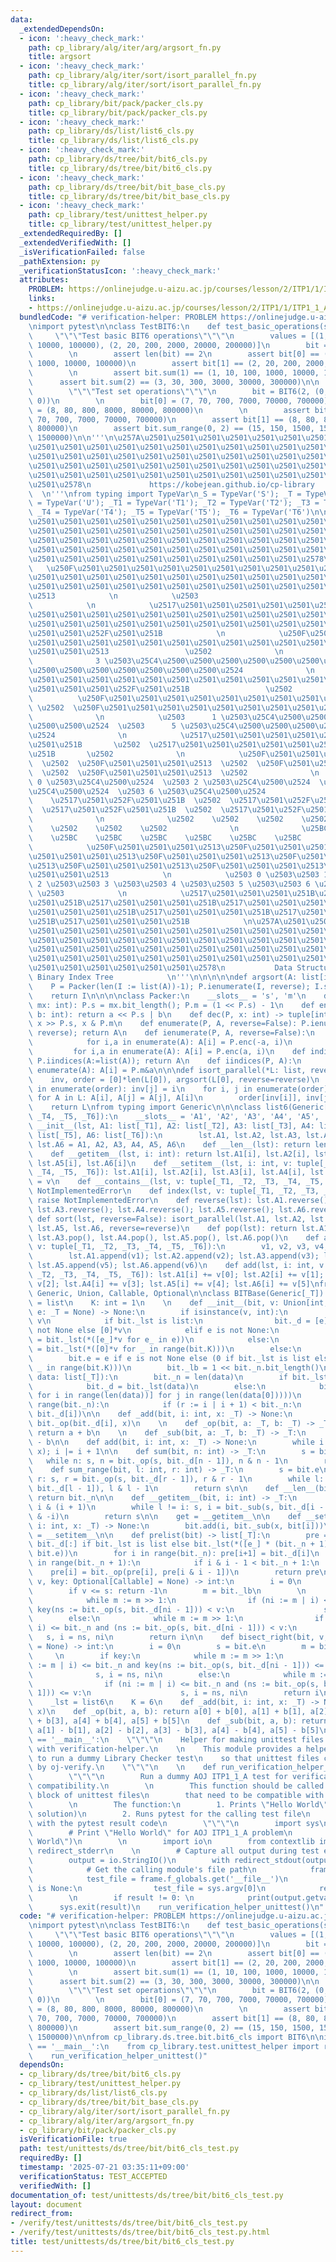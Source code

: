 ```yaml
---
data:
  _extendedDependsOn:
  - icon: ':heavy_check_mark:'
    path: cp_library/alg/iter/arg/argsort_fn.py
    title: argsort
  - icon: ':heavy_check_mark:'
    path: cp_library/alg/iter/sort/isort_parallel_fn.py
    title: cp_library/alg/iter/sort/isort_parallel_fn.py
  - icon: ':heavy_check_mark:'
    path: cp_library/bit/pack/packer_cls.py
    title: cp_library/bit/pack/packer_cls.py
  - icon: ':heavy_check_mark:'
    path: cp_library/ds/list/list6_cls.py
    title: cp_library/ds/list/list6_cls.py
  - icon: ':heavy_check_mark:'
    path: cp_library/ds/tree/bit/bit6_cls.py
    title: cp_library/ds/tree/bit/bit6_cls.py
  - icon: ':heavy_check_mark:'
    path: cp_library/ds/tree/bit/bit_base_cls.py
    title: cp_library/ds/tree/bit/bit_base_cls.py
  - icon: ':heavy_check_mark:'
    path: cp_library/test/unittest_helper.py
    title: cp_library/test/unittest_helper.py
  _extendedRequiredBy: []
  _extendedVerifiedWith: []
  _isVerificationFailed: false
  _pathExtension: py
  _verificationStatusIcon: ':heavy_check_mark:'
  attributes:
    PROBLEM: https://onlinejudge.u-aizu.ac.jp/courses/lesson/2/ITP1/1/ITP1_1_A
    links:
    - https://onlinejudge.u-aizu.ac.jp/courses/lesson/2/ITP1/1/ITP1_1_A
  bundledCode: "# verification-helper: PROBLEM https://onlinejudge.u-aizu.ac.jp/courses/lesson/2/ITP1/1/ITP1_1_A\n\
    \nimport pytest\n\nclass TestBIT6:\n    def test_basic_operations(self):\n   \
    \     \"\"\"Test basic BIT6 operations\"\"\"\n        values = [(1, 10, 100, 1000,\
    \ 10000, 100000), (2, 20, 200, 2000, 20000, 200000)]\n        bit = BIT6(values)\n\
    \        \n        assert len(bit) == 2\n        assert bit[0] == (1, 10, 100,\
    \ 1000, 10000, 100000)\n        assert bit[1] == (2, 20, 200, 2000, 20000, 200000)\n\
    \        \n        assert bit.sum(1) == (1, 10, 100, 1000, 10000, 100000)\n  \
    \      assert bit.sum(2) == (3, 30, 300, 3000, 30000, 300000)\n\n    def test_set_operations(self):\n\
    \        \"\"\"Test set operations\"\"\"\n        bit = BIT6(2, (0, 0, 0, 0, 0,\
    \ 0))\n        \n        bit[0] = (7, 70, 700, 7000, 70000, 700000)\n        bit[1]\
    \ = (8, 80, 800, 8000, 80000, 800000)\n        \n        assert bit[0] == (7,\
    \ 70, 700, 7000, 70000, 700000)\n        assert bit[1] == (8, 80, 800, 8000, 80000,\
    \ 800000)\n        assert bit.sum_range(0, 2) == (15, 150, 1500, 15000, 150000,\
    \ 1500000)\n\n'''\n\u257A\u2501\u2501\u2501\u2501\u2501\u2501\u2501\u2501\u2501\
    \u2501\u2501\u2501\u2501\u2501\u2501\u2501\u2501\u2501\u2501\u2501\u2501\u2501\
    \u2501\u2501\u2501\u2501\u2501\u2501\u2501\u2501\u2501\u2501\u2501\u2501\u2501\
    \u2501\u2501\u2501\u2501\u2501\u2501\u2501\u2501\u2501\u2501\u2501\u2501\u2501\
    \u2501\u2501\u2501\u2501\u2501\u2501\u2501\u2501\u2501\u2501\u2501\u2501\u2501\
    \u2501\u2578\n             https://kobejean.github.io/cp-library             \
    \  \n'''\nfrom typing import TypeVar\n_S = TypeVar('S'); _T = TypeVar('T'); _U\
    \ = TypeVar('U'); _T1 = TypeVar('T1'); _T2 = TypeVar('T2'); _T3 = TypeVar('T3');\
    \ _T4 = TypeVar('T4'); _T5 = TypeVar('T5'); _T6 = TypeVar('T6')\n\n\n'''\n\u257A\
    \u2501\u2501\u2501\u2501\u2501\u2501\u2501\u2501\u2501\u2501\u2501\u2501\u2501\
    \u2501\u2501\u2501\u2501\u2501\u2501\u2501\u2501\u2501\u2501\u2501\u2501\u2501\
    \u2501\u2501\u2501\u2501\u2501\u2501\u2501\u2501\u2501\u2501\u2501\u2501\u2501\
    \u2501\u2501\u2501\u2501\u2501\u2501\u2501\u2501\u2501\u2501\u2501\u2501\u2501\
    \u2501\u2501\u2501\u2501\u2501\u2501\u2501\u2501\u2501\u2501\u2578\n         \
    \   \u250F\u2501\u2501\u2501\u2501\u2501\u2501\u2501\u2501\u2501\u2501\u2501\u2501\
    \u2501\u2501\u2501\u2501\u2501\u2501\u2501\u2501\u2501\u2501\u2501\u2501\u2501\
    \u2501\u2501\u2501\u2501\u2501\u2501\u2501\u2501\u2501\u2501\u2501\u2501\u2501\
    \u2513            \n            \u2503                                    7 \u2503\
    \            \n            \u2517\u2501\u2501\u2501\u2501\u2501\u2501\u2501\u2501\
    \u2501\u2501\u2501\u2501\u2501\u2501\u2501\u2501\u2501\u2501\u2501\u2501\u2501\
    \u2501\u2501\u2501\u2501\u2501\u2501\u2501\u2501\u2501\u2501\u2501\u2501\u2501\
    \u2501\u2501\u252F\u2501\u251B            \n            \u250F\u2501\u2501\u2501\
    \u2501\u2501\u2501\u2501\u2501\u2501\u2501\u2501\u2501\u2501\u2501\u2501\u2501\
    \u2501\u2501\u2513                 \u2502              \n            \u2503  \
    \              3 \u2503\u25C4\u2500\u2500\u2500\u2500\u2500\u2500\u2500\u2500\u2500\
    \u2500\u2500\u2500\u2500\u2500\u2500\u2500\u2524              \n            \u2517\
    \u2501\u2501\u2501\u2501\u2501\u2501\u2501\u2501\u2501\u2501\u2501\u2501\u2501\
    \u2501\u2501\u2501\u252F\u2501\u251B                 \u2502              \n  \
    \          \u250F\u2501\u2501\u2501\u2501\u2501\u2501\u2501\u2501\u2513      \
    \ \u2502  \u250F\u2501\u2501\u2501\u2501\u2501\u2501\u2501\u2501\u2513       \u2502\
    \              \n            \u2503      1 \u2503\u25C4\u2500\u2500\u2500\u2500\
    \u2500\u2500\u2524  \u2503      5 \u2503\u25C4\u2500\u2500\u2500\u2500\u2500\u2500\
    \u2524              \n            \u2517\u2501\u2501\u2501\u2501\u2501\u2501\u252F\
    \u2501\u251B       \u2502  \u2517\u2501\u2501\u2501\u2501\u2501\u2501\u252F\u2501\
    \u251B       \u2502              \n            \u250F\u2501\u2501\u2501\u2513\
    \  \u2502  \u250F\u2501\u2501\u2501\u2513  \u2502  \u250F\u2501\u2501\u2501\u2513\
    \  \u2502  \u250F\u2501\u2501\u2501\u2513  \u2502              \n            \u2503\
    \ 0 \u2503\u25C4\u2500\u2524  \u2503 2 \u2503\u25C4\u2500\u2524  \u2503 4 \u2503\
    \u25C4\u2500\u2524  \u2503 6 \u2503\u25C4\u2500\u2524              \n        \
    \    \u2517\u2501\u252F\u2501\u251B  \u2502  \u2517\u2501\u252F\u2501\u251B  \u2502\
    \  \u2517\u2501\u252F\u2501\u251B  \u2502  \u2517\u2501\u252F\u2501\u251B  \u2502\
    \              \n              \u2502    \u2502    \u2502    \u2502    \u2502\
    \    \u2502    \u2502    \u2502              \n              \u25BC    \u25BC\
    \    \u25BC    \u25BC    \u25BC    \u25BC    \u25BC    \u25BC              \n\
    \            \u250F\u2501\u2501\u2501\u2513\u250F\u2501\u2501\u2501\u2513\u250F\
    \u2501\u2501\u2501\u2513\u250F\u2501\u2501\u2501\u2513\u250F\u2501\u2501\u2501\
    \u2513\u250F\u2501\u2501\u2501\u2513\u250F\u2501\u2501\u2501\u2513\u250F\u2501\
    \u2501\u2501\u2513            \n            \u2503 0 \u2503\u2503 1 \u2503\u2503\
    \ 2 \u2503\u2503 3 \u2503\u2503 4 \u2503\u2503 5 \u2503\u2503 6 \u2503\u2503 7\
    \ \u2503            \n            \u2517\u2501\u2501\u2501\u251B\u2517\u2501\u2501\
    \u2501\u251B\u2517\u2501\u2501\u2501\u251B\u2517\u2501\u2501\u2501\u251B\u2517\
    \u2501\u2501\u2501\u251B\u2517\u2501\u2501\u2501\u251B\u2517\u2501\u2501\u2501\
    \u251B\u2517\u2501\u2501\u2501\u251B            \n\u257A\u2501\u2501\u2501\u2501\
    \u2501\u2501\u2501\u2501\u2501\u2501\u2501\u2501\u2501\u2501\u2501\u2501\u2501\
    \u2501\u2501\u2501\u2501\u2501\u2501\u2501\u2501\u2501\u2501\u2501\u2501\u2501\
    \u2501\u2501\u2501\u2501\u2501\u2501\u2501\u2501\u2501\u2501\u2501\u2501\u2501\
    \u2501\u2501\u2501\u2501\u2501\u2501\u2501\u2501\u2501\u2501\u2501\u2501\u2501\
    \u2501\u2501\u2501\u2501\u2501\u2501\u2578\n           Data Structure - Tree -\
    \ Binary Index Tree            \n'''\n\n\n\n\ndef argsort(A: list[int], reverse=False):\n\
    \    P = Packer(len(I := list(A))-1); P.ienumerate(I, reverse); I.sort(); P.iindices(I)\n\
    \    return I\n\n\n\nclass Packer:\n    __slots__ = 's', 'm'\n    def __init__(P,\
    \ mx: int): P.s = mx.bit_length(); P.m = (1 << P.s) - 1\n    def enc(P, a: int,\
    \ b: int): return a << P.s | b\n    def dec(P, x: int) -> tuple[int, int]: return\
    \ x >> P.s, x & P.m\n    def enumerate(P, A, reverse=False): P.ienumerate(A:=list(A),\
    \ reverse); return A\n    def ienumerate(P, A, reverse=False):\n        if reverse:\n\
    \            for i,a in enumerate(A): A[i] = P.enc(-a, i)\n        else:\n   \
    \         for i,a in enumerate(A): A[i] = P.enc(a, i)\n    def indices(P, A: list[int]):\
    \ P.iindices(A:=list(A)); return A\n    def iindices(P, A):\n        for i,a in\
    \ enumerate(A): A[i] = P.m&a\n\n\ndef isort_parallel(*L: list, reverse=False):\n\
    \    inv, order = [0]*len(L[0]), argsort(L[0], reverse=reverse)\n    for i, j\
    \ in enumerate(order): inv[j] = i\n    for i, j in enumerate(order):\n       \
    \ for A in L: A[i], A[j] = A[j], A[i]\n        order[inv[i]], inv[j] = j, inv[i]\n\
    \    return L\nfrom typing import Generic\n\n\nclass list6(Generic[_T1, _T2, _T3,\
    \ _T4, _T5, _T6]):\n    __slots__ = 'A1', 'A2', 'A3', 'A4', 'A5', 'A6'\n    def\
    \ __init__(lst, A1: list[_T1], A2: list[_T2], A3: list[_T3], A4: list[_T4], A5:\
    \ list[_T5], A6: list[_T6]):\n        lst.A1, lst.A2, lst.A3, lst.A4, lst.A5,\
    \ lst.A6 = A1, A2, A3, A4, A5, A6\n    def __len__(lst): return len(lst.A1)\n\
    \    def __getitem__(lst, i: int): return lst.A1[i], lst.A2[i], lst.A3[i], lst.A4[i],\
    \ lst.A5[i], lst.A6[i]\n    def __setitem__(lst, i: int, v: tuple[_T1, _T2, _T3,\
    \ _T4, _T5, _T6]): lst.A1[i], lst.A2[i], lst.A3[i], lst.A4[i], lst.A5[i], lst.A6[i]\
    \ = v\n    def __contains__(lst, v: tuple[_T1, _T2, _T3, _T4, _T5, _T6]): raise\
    \ NotImplementedError\n    def index(lst, v: tuple[_T1, _T2, _T3, _T4, _T5, _T6]):\
    \ raise NotImplementedError\n    def reverse(lst): lst.A1.reverse(); lst.A2.reverse();\
    \ lst.A3.reverse(); lst.A4.reverse(); lst.A5.reverse(); lst.A6.reverse()\n   \
    \ def sort(lst, reverse=False): isort_parallel(lst.A1, lst.A2, lst.A3, lst.A4,\
    \ lst.A5, lst.A6, reverse=reverse)\n    def pop(lst): return lst.A1.pop(), lst.A2.pop(),\
    \ lst.A3.pop(), lst.A4.pop(), lst.A5.pop(), lst.A6.pop()\n    def append(lst,\
    \ v: tuple[_T1, _T2, _T3, _T4, _T5, _T6]):\n        v1, v2, v3, v4, v5, v6 = v\n\
    \        lst.A1.append(v1); lst.A2.append(v2); lst.A3.append(v3); lst.A4.append(v4);\
    \ lst.A5.append(v5); lst.A6.append(v6)\n    def add(lst, i: int, v: tuple[_T1,\
    \ _T2, _T3, _T4, _T5, _T6]): lst.A1[i] += v[0]; lst.A2[i] += v[1]; lst.A3[i] +=\
    \ v[2]; lst.A4[i] += v[3]; lst.A5[i] += v[4]; lst.A6[i] += v[5]\nfrom typing import\
    \ Generic, Union, Callable, Optional\n\nclass BITBase(Generic[_T]):\n    _lst\
    \ = list\n    K: int = 1\n    \n    def __init__(bit, v: Union[int, list[_T]],\
    \ e: _T = None) -> None:\n        if isinstance(v, int):\n            bit._n =\
    \ v\n            if bit._lst is list:\n                bit._d = [e]*v if e is\
    \ not None else [0]*v\n            elif e is not None:\n                bit._d\
    \ = bit._lst(*([e_]*v for e_ in e))\n            else:\n                bit._d\
    \ = bit._lst(*([0]*v for _ in range(bit.K)))\n        else:\n            bit.build(v)\n\
    \        bit.e = e if e is not None else (0 if bit._lst is list else tuple(0 for\
    \ _ in range(bit.K)))\n        bit._lb = 1 << bit._n.bit_length()\n\n    def build(bit,\
    \ data: list[_T]):\n        bit._n = len(data)\n        if bit._lst is list:\n\
    \            bit._d = bit._lst(data)\n        else:\n            bit._d = bit._lst(*([data[i][j]\
    \ for i in range(len(data))] for j in range(len(data[0]))))\n        for i in\
    \ range(bit._n):\n            if (r := i | i + 1) < bit._n:\n                bit._add(r,\
    \ bit._d[i])\n\n    def _add(bit, i: int, x: _T) -> None:\n        bit._d[i] =\
    \ bit._op(bit._d[i], x)\n    \n    def _op(bit, a: _T, b: _T) -> _T:\n       \
    \ return a + b\n    \n    def _sub(bit, a: _T, b: _T) -> _T:\n        return a\
    \ - b\n\n    def add(bit, i: int, x: _T) -> None:\n        while i < bit._n: bit._add(i,\
    \ x); i |= i + 1\n\n    def sum(bit, n: int) -> _T:\n        s = bit.e\n     \
    \   while n: s, n = bit._op(s, bit._d[n - 1]), n & n - 1\n        return s\n\n\
    \    def sum_range(bit, l: int, r: int) -> _T:\n        s = bit.e\n        while\
    \ r: s, r = bit._op(s, bit._d[r - 1]), r & r - 1\n        while l: s, l = bit._sub(s,\
    \ bit._d[l - 1]), l & l - 1\n        return s\n\n    def __len__(bit) -> int:\
    \ return bit._n\n\n    def __getitem__(bit, i: int) -> _T:\n        s, l = bit._d[i],\
    \ i & (i + 1)\n        while l != i: s, i = bit._sub(s, bit._d[i - 1]), i - (i\
    \ & -i)\n        return s\n\n    get = __getitem__\n\n    def __setitem__(bit,\
    \ i: int, x: _T) -> None:\n        bit.add(i, bit._sub(x, bit[i]))\n\n    set\
    \ = __setitem__\n\n    def prelist(bit) -> list[_T]:\n        pre = [bit.e] +\
    \ bit._d[:] if bit._lst is list else bit._lst(*([e_] * (bit._n + 1) for e_ in\
    \ bit.e))\n        for i in range(bit._n): pre[i+1] = bit._d[i]\n        for i\
    \ in range(bit._n + 1):\n            if i & i - 1 < bit._n + 1:\n            \
    \    pre[i] = bit._op(pre[i], pre[i & i - 1])\n        return pre\n\n    def bisect_left(bit,\
    \ v, key: Optional[Callable] = None) -> int:\n        i = 0\n        s = bit.e\n\
    \        if v <= s: return -1\n        m = bit._lb\n        \n        if key:\n\
    \            while m := m >> 1:\n                if (ni := m | i) <= bit._n and\
    \ key(ns := bit._op(s, bit._d[ni - 1])) < v:\n                    s, i = ns, ni\n\
    \        else:\n            while m := m >> 1:\n                if (ni := m |\
    \ i) <= bit._n and (ns := bit._op(s, bit._d[ni - 1])) < v:\n                 \
    \   s, i = ns, ni\n        return i\n\n    def bisect_right(bit, v, key: Optional[Callable]\
    \ = None) -> int:\n        i = 0\n        s = bit.e\n        m = bit._lb\n   \
    \     \n        if key:\n            while m := m >> 1:\n                if (ni\
    \ := m | i) <= bit._n and key(ns := bit._op(s, bit._d[ni - 1])) <= v:\n      \
    \              s, i = ns, ni\n        else:\n            while m := m >> 1:\n\
    \                if (ni := m | i) <= bit._n and (ns := bit._op(s, bit._d[ni -\
    \ 1])) <= v:\n                    s, i = ns, ni\n        return i\n\nclass BIT6(BITBase[_T]):\n\
    \    _lst = list6\n    K = 6\n    def _add(bit, i: int, x: _T) -> None: bit._d.add(i,\
    \ x)\n    def _op(bit, a, b): return a[0] + b[0], a[1] + b[1], a[2] + b[2], a[3]\
    \ + b[3], a[4] + b[4], a[5] + b[5]\n    def _sub(bit, a, b): return a[0] - b[0],\
    \ a[1] - b[1], a[2] - b[2], a[3] - b[3], a[4] - b[4], a[5] - b[5]\n\nif __name__\
    \ == '__main__':\n    \"\"\"\n    Helper for making unittest files compatible\
    \ with verification-helper.\n    \n    This module provides a helper function\
    \ to run a dummy Library Checker test\n    so that unittest files can be verified\
    \ by oj-verify.\n    \"\"\"\n    \n    def run_verification_helper_unittest():\n\
    \        \"\"\"\n        Run a dummy AOJ ITP1_1_A test for verification-helper\
    \ compatibility.\n        \n        This function should be called in the __main__\
    \ block of unittest files\n        that need to be compatible with verification-helper.\n\
    \        \n        The function:\n        1. Prints \"Hello World\" (AOJ ITP1_1_A\
    \ solution)\n        2. Runs pytest for the calling test file\n        3. Exits\
    \ with the pytest result code\n        \"\"\"\n        import sys\n        \n\
    \        # Print \"Hello World\" for AOJ ITP1_1_A problem\n        print(\"Hello\
    \ World\")\n        \n        import io\n        from contextlib import redirect_stdout,\
    \ redirect_stderr\n    \n        # Capture all output during test execution\n\
    \        output = io.StringIO()\n        with redirect_stdout(output), redirect_stderr(output):\n\
    \            # Get the calling module's file path\n            frame = sys._getframe(1)\n\
    \            test_file = frame.f_globals.get('__file__')\n            if test_file\
    \ is None:\n                test_file = sys.argv[0]\n            result = pytest.main([test_file])\n\
    \        \n        if result != 0: \n            print(output.getvalue())\n  \
    \      sys.exit(result)\n    run_verification_helper_unittest()\n"
  code: "# verification-helper: PROBLEM https://onlinejudge.u-aizu.ac.jp/courses/lesson/2/ITP1/1/ITP1_1_A\n\
    \nimport pytest\n\nclass TestBIT6:\n    def test_basic_operations(self):\n   \
    \     \"\"\"Test basic BIT6 operations\"\"\"\n        values = [(1, 10, 100, 1000,\
    \ 10000, 100000), (2, 20, 200, 2000, 20000, 200000)]\n        bit = BIT6(values)\n\
    \        \n        assert len(bit) == 2\n        assert bit[0] == (1, 10, 100,\
    \ 1000, 10000, 100000)\n        assert bit[1] == (2, 20, 200, 2000, 20000, 200000)\n\
    \        \n        assert bit.sum(1) == (1, 10, 100, 1000, 10000, 100000)\n  \
    \      assert bit.sum(2) == (3, 30, 300, 3000, 30000, 300000)\n\n    def test_set_operations(self):\n\
    \        \"\"\"Test set operations\"\"\"\n        bit = BIT6(2, (0, 0, 0, 0, 0,\
    \ 0))\n        \n        bit[0] = (7, 70, 700, 7000, 70000, 700000)\n        bit[1]\
    \ = (8, 80, 800, 8000, 80000, 800000)\n        \n        assert bit[0] == (7,\
    \ 70, 700, 7000, 70000, 700000)\n        assert bit[1] == (8, 80, 800, 8000, 80000,\
    \ 800000)\n        assert bit.sum_range(0, 2) == (15, 150, 1500, 15000, 150000,\
    \ 1500000)\n\nfrom cp_library.ds.tree.bit.bit6_cls import BIT6\n\nif __name__\
    \ == '__main__':\n    from cp_library.test.unittest_helper import run_verification_helper_unittest\n\
    \    run_verification_helper_unittest()"
  dependsOn:
  - cp_library/ds/tree/bit/bit6_cls.py
  - cp_library/test/unittest_helper.py
  - cp_library/ds/list/list6_cls.py
  - cp_library/ds/tree/bit/bit_base_cls.py
  - cp_library/alg/iter/sort/isort_parallel_fn.py
  - cp_library/alg/iter/arg/argsort_fn.py
  - cp_library/bit/pack/packer_cls.py
  isVerificationFile: true
  path: test/unittests/ds/tree/bit/bit6_cls_test.py
  requiredBy: []
  timestamp: '2025-07-21 03:35:11+09:00'
  verificationStatus: TEST_ACCEPTED
  verifiedWith: []
documentation_of: test/unittests/ds/tree/bit/bit6_cls_test.py
layout: document
redirect_from:
- /verify/test/unittests/ds/tree/bit/bit6_cls_test.py
- /verify/test/unittests/ds/tree/bit/bit6_cls_test.py.html
title: test/unittests/ds/tree/bit/bit6_cls_test.py
---
```

